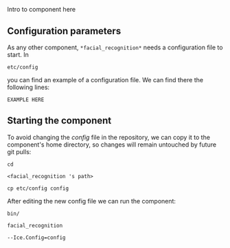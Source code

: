 ```
```
#
``` facial_recognition
```
Intro to component here


## Configuration parameters
As any other component,
``` *facial_recognition* ```
needs a configuration file to start. In

    etc/config

you can find an example of a configuration file. We can find there the following lines:

    EXAMPLE HERE

    
## Starting the component
To avoid changing the *config* file in the repository, we can copy it to the component's home directory, so changes will remain untouched by future git pulls:

    cd

``` <facial_recognition 's path> ```

    cp etc/config config
    
After editing the new config file we can run the component:

    bin/

```facial_recognition ```

    --Ice.Config=config
